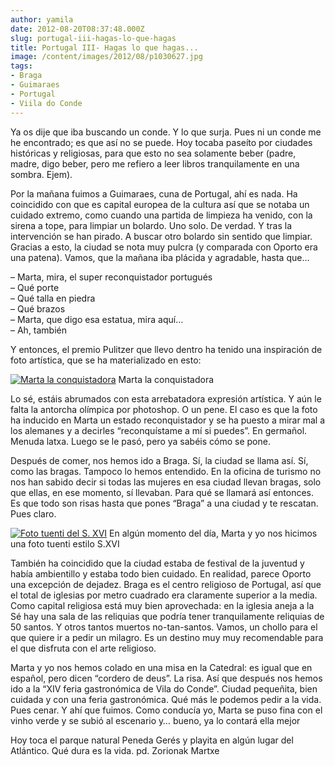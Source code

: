 ```yaml
---
author: yamila
date: 2012-08-20T08:37:48.000Z
slug: portugal-iii-hagas-lo-que-hagas
title: Portugal III- Hagas lo que hagas...
image: /content/images/2012/08/p1030627.jpg
tags:
- Braga
- Guimaraes
- Portugal
- Viila do Conde
---
```



Ya os dije que iba buscando un conde. Y lo que surja. Pues ni un conde me he encontrado; es que así no se puede. Hoy tocaba paseíto por ciudades históricas y religiosas, para que esto no sea solamente beber (padre, madre, digo beber, pero me refiero a leer libros tranquilamente en una sombra. Ejem).

Por la mañana fuimos a Guimaraes, cuna de Portugal, ahí es nada. Ha coincidido con que es capital europea de la cultura así que se notaba un cuidado extremo, como cuando una partida de limpieza ha venido, con la sirena a tope, para limpiar un bolardo. Uno solo. De verdad. Y tras la intervención se han pirado. A buscar otro bolardo sin sentido que limpiar. Gracias a esto, la ciudad se nota muy pulcra (y comparada con Oporto era una patena). Vamos, que la mañana iba plácida y agradable, hasta que…

– Marta, mira, el super reconquistador portugués  
 – Qué porte  
 – Qué talla en piedra  
 – Qué brazos  
 – Marta, que digo esa estatua, mira aquí…  
 – Ah, también

Y entonces, el premio Pulitzer que llevo dentro ha tenido una inspiración de foto artística, que se ha materializado en esto:

[![](/content/images/2012/08/p1030627.jpg "Marta la conquistadora")](/content/images/2012/08/p1030627.jpg#small)
Marta la conquistadora

Lo sé, estáis abrumados con esta arrebatadora expresión artística. Y aún le falta la antorcha olímpica por photoshop. O un pene. El caso es que la foto ha inducido en Marta un estado reconquistador y se ha puesto a mirar mal a los alemanes y a decirles “reconquístame a mí si puedes”. En germañol. Menuda latxa. Luego se le pasó, pero ya sabéis cómo se pone.

Después de comer, nos hemos ido a Braga. Sí, la ciudad se llama así. Sí, como las bragas. Tampoco lo hemos entendido. En la oficina de turismo no nos han sabido decir si todas las mujeres en esa ciudad llevan bragas, solo que ellas, en ese momento, sí llevaban. Para qué se llamará así entonces. Es que todo son risas hasta que pones “Braga” a una ciudad y te rescatan. Pues claro.

[![](/content/images/2012/08/p1030634.jpg "Foto tuenti del S. XVI")](/content/images/2012/08/p1030634.jpg#full)
En algún momento del día, Marta y yo nos hicimos una foto tuenti estilo S.XVI

También ha coincidido que la ciudad estaba de festival de la juventud y había ambientillo y estaba todo bien cuidado. En realidad, parece Oporto una excepción de dejadez. Braga es el centro religioso de Portugal, así que el total de iglesias por metro cuadrado era claramente superior a la media. Como capital religiosa está muy bien aprovechada: en la iglesia aneja a la Sé hay una sala de las reliquias que podría tener tranquilamente reliquias de 50 santos. Y otros tantos muertos no-tan-santos. Vamos, un chollo para el que quiere ir a pedir un milagro. Es un destino muy muy recomendable para el que disfruta con el arte religioso.

Marta y yo nos hemos colado en una misa en la Catedral: es igual que en español, pero dicen “cordero de deus”. La risa. Así que después nos hemos ido a la “XIV feria gastronómica de Vila do Conde”. Ciudad pequeñita, bien cuidada y con una feria gastronómica. Qué más le podemos pedir a la vida. Pues cenar. Y ahí que fuimos. Como conducía yo, Marta se puso fina con el vinho verde y se subió al escenario y… bueno, ya lo contará ella mejor 

Hoy toca el parque natural Peneda Gerés y playita en algún lugar del Atlántico. Qué dura es la vida. 
pd. Zorionak Martxe 


